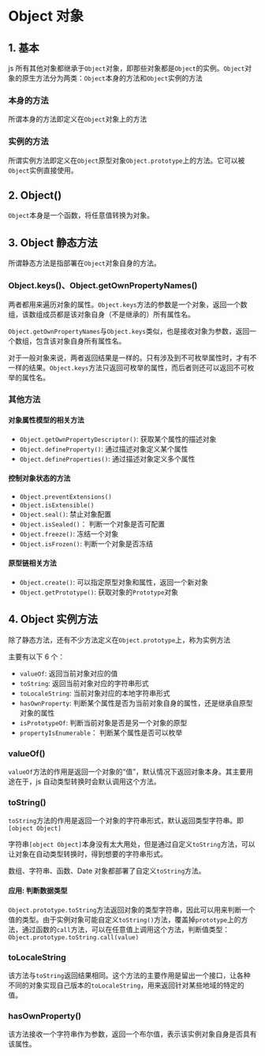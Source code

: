 # Object 对象

## 1. 基本

js 所有其他对象都继承于`Object`对象，即那些对象都是`Object`的实例。`Object`对象的原生方法分为两类：`Object`本身的方法和`Object`实例的方法

### 本身的方法

所谓本身的方法即定义在`Object`对象上的方法

### 实例的方法

所谓实例方法即定义在`Object`原型对象`Object.prototype`上的方法。它可以被`Object`实例直接使用。

## 2. Object()

`Object`本身是一个函数，将任意值转换为对象。

## 3. Object 静态方法

所谓静态方法是指部署在`Object`对象自身的方法。

### Object.keys()、Object.getOwnPropertyNames()

两者都用来遍历对象的属性。`Object.keys`方法的参数是一个对象，返回一个数组，该数组成员都是该对象自身（不是继承的）所有属性名。

`Object.getOwnPropertyNames`与`Object.keys`类似，也是接收对象为参数，返回一个数组，包含该对象自身所有属性名。

对于一般对象来说，两者返回结果是一样的。只有涉及到不可枚举属性时，才有不一样的结果。`Object.keys`方法只返回可枚举的属性，而后者则还可以返回不可枚举的属性名。

### 其他方法

#### 对象属性模型的相关方法
- `Object.getOwnPropertyDescriptor()`: 获取某个属性的描述对象
- `Object.defineProperty()`: 通过描述对象定义某个属性
- `Object.defineProperties()`: 通过描述对象定义多个属性

#### 控制对象状态的方法
- `Object.preventExtensions()`
- `Object.isExtensible()`
- `Object.seal()`: 禁止对象配置
- `Object.isSealed()`： 判断一个对象是否可配置
- `Object.freeze()`: 冻结一个对象
- `Object.isFrozen()`: 判断一个对象是否冻结

#### 原型链相关方法
- `Object.create()`: 可以指定原型对象和属性，返回一个新对象
- `Object.getPrototype()`: 获取对象的`Prototype`对象

## 4. Object 实例方法

除了静态方法，还有不少方法定义在`Object.prototype`上，称为实例方法

主要有以下 6 个：
- `valueOf`: 返回当前对象对应的值
- `toString`: 返回当前对象对应的字符串形式
- `toLocaleString`: 当前对象对应的本地字符串形式
- `hasOwnProperty`: 判断某个属性是否为当前对象自身的属性，还是继承自原型对象的属性
- `isPrototypeOf`: 判断当前对象是否是另一个对象的原型
- `propertyIsEnumerable`： 判断某个属性是否可以枚举

### valueOf()

`valueOf`方法的作用是返回一个对象的“值”，默认情况下返回对象本身。其主要用途在于，js 自动类型转换时会默认调用这个方法。

### toString()

`toString`方法的作用是返回一个对象的字符串形式，默认返回类型字符串。即`[object Object]`

字符串`[object Object]`本身没有太大用处，但是通过自定义`toString`方法，可以让对象在自动类型转换时，得到想要的字符串形式。

数组、字符串、函数、Date 对象都部署了自定义`toString`方法。

#### 应用: 判断数据类型

`Object.prototype.toString`方法返回对象的类型字符串，因此可以用来判断一个值的类型。由于实例对象可能自定义`toString()`方法，覆盖掉`prototype`上的方法，通过函数的`call`方法，可以在任意值上调用这个方法，判断值类型：`Object.prototype.toString.call(value)`

### toLocaleString

该方法与`toString`返回结果相同。这个方法的主要作用是留出一个接口，让各种不同的对象实现自己版本的`toLocaleString`，用来返回针对某些地域的特定的值。

### hasOwnProperty()

该方法接收一个字符串作为参数，返回一个布尔值，表示该实例对象自身是否具有该属性。